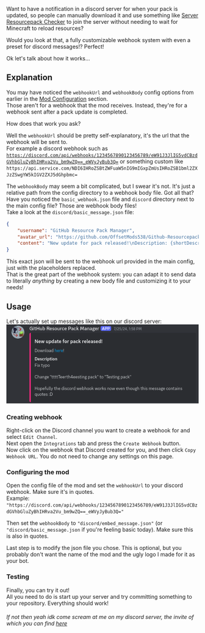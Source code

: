Want to have a notification in a discord server for when your pack is updated, so people can manually download it and use something like [Server Resourcepack Checker](https://modrinth.com/mod/server-resource-pack-checker) to join the server without needing to wait for Minecraft to reload resources?

Would you look at that, a fully customizable webhook system with even a preset for discord messages!? Perfect!

Ok let's talk about how it works...

## Explanation
You may have noticed the `webhookUrl` and `webhookBody` config options from earlier in the [Mod Configuration](../tutorials/configuration/mod-configuration.md) section.  
Those aren't for a webhook that the mod receives. Instead, they're for a webhook sent after a pack update is completed.

How does that work you ask?

Well the `webhookUrl` should be pretty self-explanatory, it's the url that the webhook will be sent to.  
For example a discord webhook such as [`https://discord.com/api/webhooks/1234567890123456789/eW91J3JlIG5vdCBzdGVhbGluZyBhIHRva2Vu_bm9wZQ==_eWVyJyBub3Q=`](https://www.youtube.com/watch?v=dQw4w9WgXcQ) or something custom like `https://api.service.com/NDI6IHRoZSBtZWFuaW5nIG9mIGxpZmUsIHRoZSB1bml2ZXJzZSwgYW5kIGV2ZXJ5dGhpbmc=`

The `webhookBody` may seem a bit complicated, but I swear it's not. It's just a relative path from the config directory to a webhook body file. Got all that?  
Have you noticed the `basic_webhook.json` file and `discord` directory next to the main config file? Those are webhook body files!  
Take a look at the `discord/basic_message.json` file:
```json
{
	"username": "GitHub Resource Pack Manager",
	"avatar_url": "https://github.com/OffsetMods538/Github-Resourcepack-Manager/blob/master/src/main/resources/assets/github-resourcepack-manager/icon.png?raw=true",
	"content": "New update for pack released!\nDescription: {shortDescription}\nDownload [here]({downloadUrl})"
}
```
This exact json will be sent to the webhook url provided in the main config, just with the placeholders replaced.  
That is the great part of the webhook system: you can adapt it to send data to literally *anything* by creating a new body file and customizing it to your needs!

## Usage
Let's actually set up messages like this on our discord server:
![Image showing an embed message sent by the mod though a webhook](../images/discord-embed-message.png)

### Creating webhook
Right-click on the Discord channel you want to create a webhook for and select `Edit Channel`.  
Next open the `Integrations` tab and press the `Create Webhook` button.  
Now click on the webhook that Discord created for you, and then click `Copy Webhook URL`. You do not need to change any settings on this page.

### Configuring the mod
Open the config file of the mod and set the `webhookUrl` to your discord webhook. Make sure it's in quotes.  
Example: `"https://discord.com/api/webhooks/1234567890123456789/eW91J3JlIG5vdCBzdGVhbGluZyBhIHRva2Vu_bm9wZQ==_eWVyJyBub3Q="`

Then set the `webhookBody` to `"discord/embed_message.json"` (or `"discord/basic_message.json` if you're feeling basic today). Make sure this is also in quotes.

Last step is to modify the json file you chose. This is optional, but you probably don't want the name of the mod and the ugly logo I made for it as your bot.

### Testing
Finally, you can try it out!  
All you need to do is start up your server and try committing something to your repository. Everything should work!

###### If not then yeah idk come scream at me on my discord server, the invite of which you can find [here](https://discord.offsetmonkey538.top)